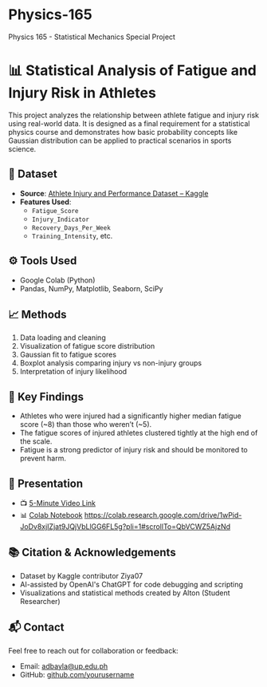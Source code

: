 # Physics-165
Physics 165 - Statistical Mechanics Special Project 

# 📊 Statistical Analysis of Fatigue and Injury Risk in Athletes

This project analyzes the relationship between athlete fatigue and injury risk using real-world data. It is designed as a final requirement for a statistical physics course and demonstrates how basic probability concepts like Gaussian distribution can be applied to practical scenarios in sports science.

## 📁 Dataset
- **Source**: [Athlete Injury and Performance Dataset – Kaggle](https://www.kaggle.com/datasets/ziya07/athlete-injury-and-performance-dataset)
- **Features Used**:
  - `Fatigue_Score`
  - `Injury_Indicator`
  - `Recovery_Days_Per_Week`
  - `Training_Intensity`, etc.

## ⚙️ Tools Used
- Google Colab (Python)
- Pandas, NumPy, Matplotlib, Seaborn, SciPy

## 📈 Methods
1. Data loading and cleaning
2. Visualization of fatigue score distribution
3. Gaussian fit to fatigue scores
4. Boxplot analysis comparing injury vs non-injury groups
5. Interpretation of injury likelihood

## 📌 Key Findings
- Athletes who were injured had a significantly higher median fatigue score (~8) than those who weren’t (~5).
- The fatigue scores of injured athletes clustered tightly at the high end of the scale.
- Fatigue is a strong predictor of injury risk and should be monitored to prevent harm.

## 🎥 Presentation
- 📺 [5-Minute Video Link](#)
- 📊 [Colab Notebook](#) https://colab.research.google.com/drive/1wPid-JoDv8xjIZjat9JQjVbLlGG6FL5g?pli=1#scrollTo=QbVCWZ5AjzNd

## 📚 Citation & Acknowledgements
- Dataset by Kaggle contributor Ziya07
- AI-assisted by OpenAI's ChatGPT for code debugging and scripting
- Visualizations and statistical methods created by Alton (Student Researcher)

## 📬 Contact
Feel free to reach out for collaboration or feedback:
- Email: adbayla@up.edu.ph
- GitHub: [github.com/yourusername](https://github.com/yourusername)
